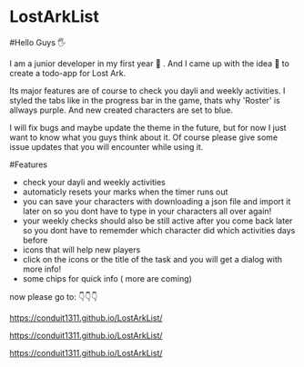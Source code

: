 # LostArkList

#Hello Guys :raised_hand_with_fingers_splayed:

I am a junior developer in my first year :pinching_hand: . And I came up with the idea :bow:  to create a todo-app for Lost Ark.

Its major features are of course to check you dayli and weekly activities.
I styled the tabs like in the progress bar in the game, thats why 'Roster' is allways purple. And new created
characters are set to blue.

I will fix bugs and maybe update the theme in the future, but for now I just want to know what you guys think about it.
Of course please give some issue updates that you will encounter while using it.

#Features
- check your dayli and weekly activities
- automaticly resets your marks when the timer runs out
- you can save your characters with downloading a json file and import it later on
  so you dont have to type in your characters all over again!
- your weekly checks should also be still active after you come back later
  so you dont have to rememder which character did which activities days before
- icons that will help new players
- click on the icons or the title of the task and you will get a dialog with more info!
- some chips for quick info ( more are coming)


now please go to: :point_down::point_down::point_down:

https://conduit1311.github.io/LostArkList/

https://conduit1311.github.io/LostArkList/

https://conduit1311.github.io/LostArkList/

